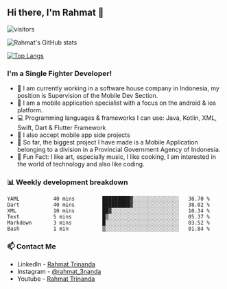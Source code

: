 ## Hi there, I'm Rahmat 👋
![visitors](https://visitor-badge.glitch.me/badge?page_id=https://github.com/rahmat3nanda/)

![Rahmat's GitHub stats](https://github-readme-stats.vercel.app/api?username=rahmat3nanda&count_private=true&show_icons=true&theme=radical)

[![Top Langs](https://github-readme-stats.vercel.app/api/top-langs/?username=rahmat3nanda&show_icons=true&theme=radical&layout=compact)](https://github.com/rahmat3nanda/github-readme-stats)

### I'm a Single Fighter Developer!
- :office: I am currently working in a software house company in Indonesia, my position is Supervision of the Mobile Dev Section.
- :iphone: I am a mobile application specialist with a focus on the android & ios platform.
- :computer: Programming languages & frameworks I can use: Java, Kotlin, XML, Swift, Dart & Flutter Framework
- :handshake: I also accept mobile app side projects
- :police_car: So far, the biggest project I have made is a Mobile Application belonging to a division in a Provincial Government Agency of Indonesia.
- :notebook: Fun Fact: I like art, especially music, I like cooking, I am interested in the world of technology and also like coding.

### 📊 Weekly development breakdown

<!--START_SECTION:waka-->

```text
YAML           40 mins         █████████▓░░░░░░░░░░░░░░░   38.70 %
Dart           40 mins         █████████▓░░░░░░░░░░░░░░░   38.02 %
XML            10 mins         ██▓░░░░░░░░░░░░░░░░░░░░░░   10.34 %
Text           5 mins          █▒░░░░░░░░░░░░░░░░░░░░░░░   05.37 %
Markdown       3 mins          █░░░░░░░░░░░░░░░░░░░░░░░░   03.52 %
Bash           1 min           ▒░░░░░░░░░░░░░░░░░░░░░░░░   01.84 %
```

<!--END_SECTION:waka-->

### 📫 Contact Me
- LinkedIn - [Rahmat Trinanda](https://www.linkedin.com/in/rahmat-trinanda/)
- Instagram - [@rahmat_3nanda](https://www.instagram.com/rahmat_3nanda/)
- Youtube - [Rahmat Trinanda](https://www.youtube.com/channel/UCmhq5_o2cDpYsTtBl24XEAw)
